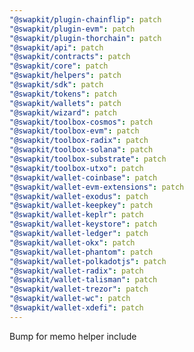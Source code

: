```yaml
---
"@swapkit/plugin-chainflip": patch
"@swapkit/plugin-evm": patch
"@swapkit/plugin-thorchain": patch
"@swapkit/api": patch
"@swapkit/contracts": patch
"@swapkit/core": patch
"@swapkit/helpers": patch
"@swapkit/sdk": patch
"@swapkit/tokens": patch
"@swapkit/wallets": patch
"@swapkit/wizard": patch
"@swapkit/toolbox-cosmos": patch
"@swapkit/toolbox-evm": patch
"@swapkit/toolbox-radix": patch
"@swapkit/toolbox-solana": patch
"@swapkit/toolbox-substrate": patch
"@swapkit/toolbox-utxo": patch
"@swapkit/wallet-coinbase": patch
"@swapkit/wallet-evm-extensions": patch
"@swapkit/wallet-exodus": patch
"@swapkit/wallet-keepkey": patch
"@swapkit/wallet-keplr": patch
"@swapkit/wallet-keystore": patch
"@swapkit/wallet-ledger": patch
"@swapkit/wallet-okx": patch
"@swapkit/wallet-phantom": patch
"@swapkit/wallet-polkadotjs": patch
"@swapkit/wallet-radix": patch
"@swapkit/wallet-talisman": patch
"@swapkit/wallet-trezor": patch
"@swapkit/wallet-wc": patch
"@swapkit/wallet-xdefi": patch
---
```


Bump for memo helper include
